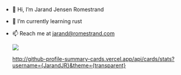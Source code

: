 - 👋 Hi, I’m Jarand Jensen Romestrand
- 🌱 I’m currently learning rust
- 📫 Reach me at jarand@romestrand.com

  <img src="https://github-readme-stats.vercel.app/api/top-langs?username=JarandJR&show_icons=true&theme=radical&layout=compact"/>

  http://github-profile-summary-cards.vercel.app/api/cards/stats?username={JarandJR}&theme={transparent}

